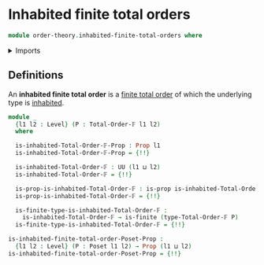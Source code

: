 # Inhabited finite total orders

```agda
module order-theory.inhabited-finite-total-orders where
```

<details><summary>Imports</summary>

```agda
open import foundation.inhabited-types
open import foundation.propositions
open import foundation.universe-levels

open import order-theory.finite-posets
open import order-theory.finite-total-orders
open import order-theory.posets
open import order-theory.total-orders

open import univalent-combinatorics.finite-types
```

</details>

## Definitions

An **inhabited finite total order** is a
[finite total order](order-theory.finite-total-orders.md) of which the
underlying type is [inhabited](foundation.inhabited-types.md).

```agda
module _
  {l1 l2 : Level} (P : Total-Order-𝔽 l1 l2)
  where

  is-inhabited-Total-Order-𝔽-Prop : Prop l1
  is-inhabited-Total-Order-𝔽-Prop = {!!}

  is-inhabited-Total-Order-𝔽 : UU (l1 ⊔ l2)
  is-inhabited-Total-Order-𝔽 = {!!}

  is-prop-is-inhabited-Total-Order-𝔽 : is-prop is-inhabited-Total-Order-𝔽
  is-prop-is-inhabited-Total-Order-𝔽 = {!!}

  is-finite-type-is-inhabited-Total-Order-𝔽 :
    is-inhabited-Total-Order-𝔽 → is-finite (type-Total-Order-𝔽 P)
  is-finite-type-is-inhabited-Total-Order-𝔽 = {!!}

is-inhabited-finite-total-order-Poset-Prop :
  {l1 l2 : Level} (P : Poset l1 l2) → Prop (l1 ⊔ l2)
is-inhabited-finite-total-order-Poset-Prop = {!!}
```
